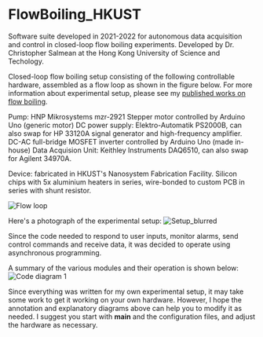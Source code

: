 # FlowBoiling_HKUST
Software suite developed in 2021-2022 for autonomous data acquisition and control in closed-loop flow boiling experiments.  Developed by Dr. Christopher Salmean at the Hong Kong University of Science and Techology.

Closed-loop flow boiling setup consisting of the following controllable hardware, assembled as a flow loop as shown in the figure below. For more information about experimental setup, please see my [published works on flow boiling](https://scholar.google.com/citations?user=EifbxgwAAAAJ&hl=en).

Pump: HNP Mikrosystems mzr-2921
Stepper motor controlled by Arduino Uno (generic motor)
DC power supply: Elektro-Automatik PS2000B, can also swap for HP 33120A signal generator and high-frequency amplifier.
DC-AC full-bridge MOSFET inverter controlled by Arduino Uno (made in-house)
Data Acquision Unit: Keithley Instruments DAQ6510, can also swap for Agilent 34970A.

Device: fabricated in HKUST's Nanosystem Fabrication Facility. Silicon chips with 5x aluminium heaters in series, wire-bonded to custom PCB in series with shunt resistor.

![Flow loop](https://github.com/csalmean/FlowBoiling_HKUST/assets/133036780/3978b613-2ac0-4fd6-9a81-5d0935e27132)

Here's a photograph of the experimental setup:
![Setup_blurred](https://github.com/csalmean/FlowBoiling_HKUST/assets/133036780/e02c4f9a-dc87-4e67-9ae9-8b94b2a382de)

Since the code needed to respond to user inputs, monitor alarms, send control commands and receive data, it was decided to operate using asynchronous programming.

A summary of the various modules and their operation is shown below:
![Code diagram 1](https://github.com/csalmean/FlowBoiling_HKUST/assets/133036780/22ca0d7f-2b15-46cc-89f6-db9e01f06a78)

Since everything was written for my own experimental setup, it may take some work to get it working on your own hardware. However, I hope the annotation and explanatory diagrams above can help you to modify it as needed. I suggest you start with __main__ and the configuration files, and adjust the hardware as necessary.
